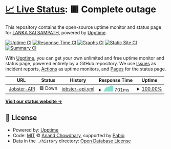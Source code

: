 # [📈 Live Status](https://demo.upptime.js.org): <!--live status--> **🟥 Complete outage**

This repository contains the open-source uptime monitor and status page for [LANKA SAI SAMPATH](www.linkedin.com/in/l-sai-sampath), powered by [Upptime](https://github.com/upptime/upptime).

[![Uptime CI](https://github.com/sampathsailanka/monitoring-tool/workflows/Uptime%20CI/badge.svg)](https://github.com/sampathsailanka/monitoring-tool/actions?query=workflow%3A%22Uptime+CI%22)
[![Response Time CI](https://github.com/sampathsailanka/monitoring-tool/workflows/Response%20Time%20CI/badge.svg)](https://github.com/sampathsailanka/monitoring-tool/actions?query=workflow%3A%22Response+Time+CI%22)
[![Graphs CI](https://github.com/sampathsailanka/monitoring-tool/workflows/Graphs%20CI/badge.svg)](https://github.com/sampathsailanka/monitoring-tool/actions?query=workflow%3A%22Graphs+CI%22)
[![Static Site CI](https://github.com/sampathsailanka/monitoring-tool/workflows/Static%20Site%20CI/badge.svg)](https://github.com/sampathsailanka/monitoring-tool/actions?query=workflow%3A%22Static+Site+CI%22)
[![Summary CI](https://github.com/sampathsailanka/monitoring-tool/workflows/Summary%20CI/badge.svg)](https://github.com/sampathsailanka/monitoring-tool/actions?query=workflow%3A%22Summary+CI%22)

With [Upptime](https://upptime.js.org), you can get your own unlimited and free uptime monitor and status page, powered entirely by a GitHub repository. We use [Issues](https://github.com/sampathsailanka/monitoring-tool/issues) as incident reports, [Actions](https://github.com/sampathsailanka/monitoring-tool/actions) as uptime monitors, and [Pages](https://demo.upptime.js.org) for the status page.

<!--start: status pages-->
<!-- This summary is generated by Upptime (https://github.com/upptime/upptime) -->
<!-- Do not edit this manually, your changes will be overwritten -->
<!-- prettier-ignore -->
| URL | Status | History | Response Time | Uptime |
| --- | ------ | ------- | ------------- | ------ |
| <img alt="" src="https://icons.duckduckgo.com/ip3/jobster-api-vnuk.onrender.com.ico" height="13"> [Jobster-API](https://jobster-api-vnuk.onrender.com) | 🟥 Down | [jobster-api.yml](https://github.com/sampathsailanka/monitoring-tool/commits/HEAD/history/jobster-api.yml) | <details><summary><img alt="Response time graph" src="./graphs/jobster-api/response-time-week.png" height="20"> 701ms</summary><br><a href="https://demo.upptime.js.org/history/jobster-api"><img alt="Response time 701" src="https://img.shields.io/endpoint?url=https%3A%2F%2Fraw.githubusercontent.com%2Fsampathsailanka%2Fmonitoring-tool%2FHEAD%2Fapi%2Fjobster-api%2Fresponse-time.json"></a><br><a href="https://demo.upptime.js.org/history/jobster-api"><img alt="24-hour response time 1009" src="https://img.shields.io/endpoint?url=https%3A%2F%2Fraw.githubusercontent.com%2Fsampathsailanka%2Fmonitoring-tool%2FHEAD%2Fapi%2Fjobster-api%2Fresponse-time-day.json"></a><br><a href="https://demo.upptime.js.org/history/jobster-api"><img alt="7-day response time 701" src="https://img.shields.io/endpoint?url=https%3A%2F%2Fraw.githubusercontent.com%2Fsampathsailanka%2Fmonitoring-tool%2FHEAD%2Fapi%2Fjobster-api%2Fresponse-time-week.json"></a><br><a href="https://demo.upptime.js.org/history/jobster-api"><img alt="30-day response time 701" src="https://img.shields.io/endpoint?url=https%3A%2F%2Fraw.githubusercontent.com%2Fsampathsailanka%2Fmonitoring-tool%2FHEAD%2Fapi%2Fjobster-api%2Fresponse-time-month.json"></a><br><a href="https://demo.upptime.js.org/history/jobster-api"><img alt="1-year response time 701" src="https://img.shields.io/endpoint?url=https%3A%2F%2Fraw.githubusercontent.com%2Fsampathsailanka%2Fmonitoring-tool%2FHEAD%2Fapi%2Fjobster-api%2Fresponse-time-year.json"></a></details> | <details><summary><a href="https://demo.upptime.js.org/history/jobster-api">100.00%</a></summary><a href="https://demo.upptime.js.org/history/jobster-api"><img alt="All-time uptime 100.00%" src="https://img.shields.io/endpoint?url=https%3A%2F%2Fraw.githubusercontent.com%2Fsampathsailanka%2Fmonitoring-tool%2FHEAD%2Fapi%2Fjobster-api%2Fuptime.json"></a><br><a href="https://demo.upptime.js.org/history/jobster-api"><img alt="24-hour uptime 100.00%" src="https://img.shields.io/endpoint?url=https%3A%2F%2Fraw.githubusercontent.com%2Fsampathsailanka%2Fmonitoring-tool%2FHEAD%2Fapi%2Fjobster-api%2Fuptime-day.json"></a><br><a href="https://demo.upptime.js.org/history/jobster-api"><img alt="7-day uptime 100.00%" src="https://img.shields.io/endpoint?url=https%3A%2F%2Fraw.githubusercontent.com%2Fsampathsailanka%2Fmonitoring-tool%2FHEAD%2Fapi%2Fjobster-api%2Fuptime-week.json"></a><br><a href="https://demo.upptime.js.org/history/jobster-api"><img alt="30-day uptime 100.00%" src="https://img.shields.io/endpoint?url=https%3A%2F%2Fraw.githubusercontent.com%2Fsampathsailanka%2Fmonitoring-tool%2FHEAD%2Fapi%2Fjobster-api%2Fuptime-month.json"></a><br><a href="https://demo.upptime.js.org/history/jobster-api"><img alt="1-year uptime 100.00%" src="https://img.shields.io/endpoint?url=https%3A%2F%2Fraw.githubusercontent.com%2Fsampathsailanka%2Fmonitoring-tool%2FHEAD%2Fapi%2Fjobster-api%2Fuptime-year.json"></a></details>

<!--end: status pages-->

[**Visit our status website →**](https://demo.upptime.js.org)

## 📄 License

- Powered by: [Upptime](https://github.com/upptime/upptime)
- Code: [MIT](./LICENSE) © [Anand Chowdhary](https://anandchowdhary.com), supported by [Pabio](https://pabio.com)
- Data in the `./history` directory: [Open Database License](https://opendatacommons.org/licenses/odbl/1-0/)
